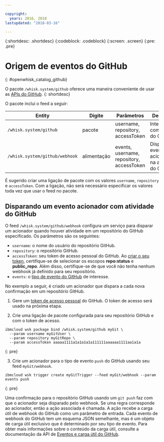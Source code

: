 ```yaml
---

copyright:
  years: 2016, 2018
lastupdated: "2018-03-16"

---
```


{:shortdesc: .shortdesc}
{:codeblock: .codeblock}
{:screen: .screen}
{:pre: .pre}

# Origem de eventos do GitHub
{: #openwhisk_catalog_github}

O pacote `/whisk.system/github` oferece uma maneira conveniente de usar as [APIs do GitHub](https://developer.github.com/).
{: shortdesc}

O pacote inclui o feed a seguir:

| Entity | Digite | Parâmetros | Descrição |
| --- | --- | --- | --- |
| `/whisk.system/github` | pacote | username, repository, accessToken | Interagir com a API do GitHub |
| `/whisk.system/github/webhook` | alimentação | events, username, repository, accessToken | Disparar eventos acionadores na atividade do GitHub |

É sugerido criar uma ligação de pacote com os valores `username`,
`repository` e `accessToken`.  Com a ligação, não será necessário especificar os valores toda vez que usar o feed no pacote.

## Disparando um evento acionador com atividade do GitHub

O feed `/whisk.system/github/webhook` configura um serviço para disparar um acionador quando houver atividade em um repositório do GitHub especificado. Os parâmetros são os seguintes:

- `username`: o nome do usuário do repositório GitHub.
- `repository`: o repositório GitHub.
- `accessToken`: seu token de acesso pessoal do GitHub. Ao [criar o seu token](https://github.com/settings/tokens), certifique-se de selecionar os escopos **repo:status** e **public_repo**. Além disso, certifique-se de que você não tenha nenhum webhook já definido para seu repositório.
- `events`: o [tipo de evento do GitHub](https://developer.github.com/v3/activity/events/types/) de interesse.

No exemplo a seguir, é criado um acionador que dispara a cada nova confirmação em um repositório GitHub.

1. Gere um [token de acesso pessoal](https://github.com/settings/tokens) do GitHub. O token de acesso será usado na próxima etapa.

2. Crie uma ligação de pacote configurada para seu repositório GitHub e com o token de acesso.
  ```
  ibmcloud wsk package bind /whisk.system/github myGit \
    --param username myGitUser \
    --param repository myGitRepo \
    --param accessToken aaaaa1111a1a1a1a1a111111aaaaaa1111aa1a1a
  ```
  {: pre}

3. Crie um acionador para o tipo de evento `push` do GitHub usando seu feed `myGit/webhook`.
  ```
  ibmcloud wsk trigger create myGitTrigger --feed myGit/webhook --param events push
  ```
  {: pre}

  Uma confirmação para o repositório GitHub usando um `git push` faz
com que o acionador seja disparado pelo webhook. Se uma regra corresponde ao acionador, então a ação associada é chamada. A ação recebe a carga útil de webhook do GitHub como um parâmetro de entrada. Cada evento
de webhook do GitHub tem um esquema JSON semelhante, mas é um objeto de carga útil
exclusivo que é determinado por seu tipo de evento. Para obter mais informações sobre o
conteúdo da carga útil, consulte a documentação da API de
[Eventos e carga útil
do GitHub](https://developer.github.com/v3/activity/events/types/).
